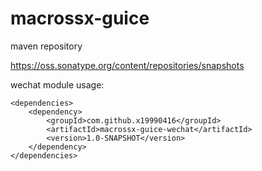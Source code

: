 # macrossx-guice

maven repository

https://oss.sonatype.org/content/repositories/snapshots

wechat module usage:


    <dependencies>
        <dependency>
            <groupId>com.github.x19990416</groupId>
            <artifactId>macrossx-guice-wechat</artifactId>
            <version>1.0-SNAPSHOT</version>
        </dependency>
    </dependencies>
